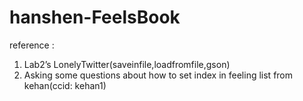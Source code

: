 # hanshen-FeelsBook
reference :
1. Lab2’s LonelyTwitter(saveinfile,loadfromfile,gson)
2. Asking some questions about how to set index in feeling list from kehan(ccid: kehan1)

